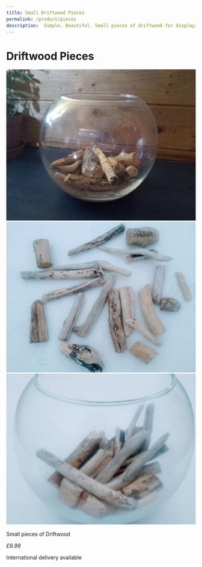 ```yaml
---
title: Small Driftwood Pieces
permalink: /product/pieces
description:  Simple. Beautiful. Small pieces of driftwood for displaying in a bowl.
---
```


# Driftwood Pieces
<div class="row">
  <div class="column">
    <img src="/assets/images/bits1-680.jpg">
  </div> 
<div class="column">
 <img src="/assets/images/bits2-680.jpg">
</div> 
<div class="column">
    <img src="/assets/images/bits3-680.jpg">
 </div> 
<div class="column">
  
  </div>
 </div>

Small pieces of Driftwood

_£9.99_

International delivery available
